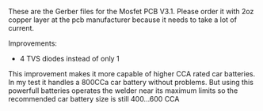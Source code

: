 These are the Gerber files for the Mosfet PCB V3.1. Please order it with 2oz copper layer at the pcb manufacturer because it needs to take a lot of current.

Improvements:
- 4 TVS diodes instead of only 1

This improvement makes it more capable of higher CCA rated car batteries. In my test it handles a 800CCa car battery without problems.
But using this powerfull batteries operates the welder near its maximum limits so the recommended car battery size is still 400...600 CCA
